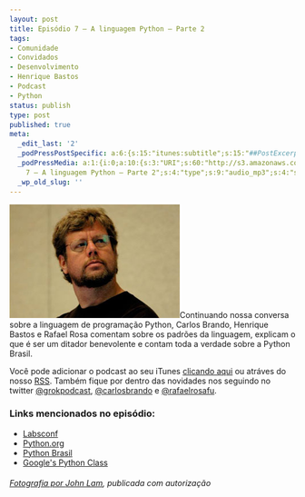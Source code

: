 ```yaml
---
layout: post
title: Episódio 7 – A linguagem Python – Parte 2
tags:
- Comunidade
- Convidados
- Desenvolvimento
- Henrique Bastos
- Podcast
- Python
status: publish
type: post
published: true
meta:
  _edit_last: '2'
  _podPressPostSpecific: a:6:{s:15:"itunes:subtitle";s:15:"##PostExcerpt##";s:14:"itunes:summary";s:15:"##PostExcerpt##";s:15:"itunes:keywords";s:17:"##WordPressCats##";s:13:"itunes:author";s:10:"##Global##";s:15:"itunes:explicit";s:7:"Default";s:12:"itunes:block";s:7:"Default";}
  _podPressMedia: a:1:{i:0;a:10:{s:3:"URI";s:60:"http://s3.amazonaws.com/grokpodcast/grokpodcast-7-python.mp3";s:5:"title";s:46:"Episódio
    7 – A linguagem Python – Parte 2";s:4:"type";s:9:"audio_mp3";s:4:"size";s:8:"19460952";s:8:"duration";s:5:"20:13";s:12:"previewImage";s:77:"http://grokpodcast.com/wp-content/plugins/podpress/images/vpreview_center.png";s:10:"dimensionW";s:1:"0";s:10:"dimensionH";s:1:"0";s:3:"rss";s:2:"on";s:4:"atom";s:2:"on";}}
  _wp_old_slug: ''
---
```

<img class="alignleft size-full wp-image-60" title="Guido Von Rossum por John Lam" src="/images/2010/10/200126290_2798330e61_o.jpg" alt="" width="300" height="200" />Continuando nossa conversa sobre a linguagem de programação Python, Carlos Brando, Henrique Bastos e Rafael Rosa comentam sobre os padrões da linguagem, explicam o que é ser um ditador benevolente e contam toda a verdade sobre a Python Brasil.

Você pode adicionar o podcast ao seu iTunes <a href="http://itunes.apple.com/us/podcast/grok-podcast/id393122038" target="_blank">clicando aqui</a> ou atráves do nosso <a href="http://grokpodcast.com/feed/" target="_blank">RSS</a>. Também fique por dentro das novidades nos seguindo no twitter <a href="http://twitter.com/GrokPodcast" target="_blank">@grokpodcast</a>, <a href="http://twitter.com/carlosbrando">@carlosbrando</a> e <a href="http://twitter.com/rafaelrosafu">@rafaelrosafu</a>.
<h3>Links mencionados no episódio:</h3>
<ul>
	<li><a href="http://labsconf.com.br/" target="_blank">Labsconf</a></li>
	<li><a href="http://www.python.org/" target="_blank">Python.org</a></li>
	<li><a href="http://www.pythonbrasil.org.br/2010">Python Brasil</a></li>
	<li><a href="http://code.google.com/edu/languages/google-python-class/index.html">Google's Python Class</a></li>
</ul>

<h6><a href="http://www.flickr.com/photos/john_lam/200126290/" target="_blank">Fotografia por </a><a href="http://twitter.com/john_lam" target="_blank">John Lam</a>, publicada com autorização</h6>
